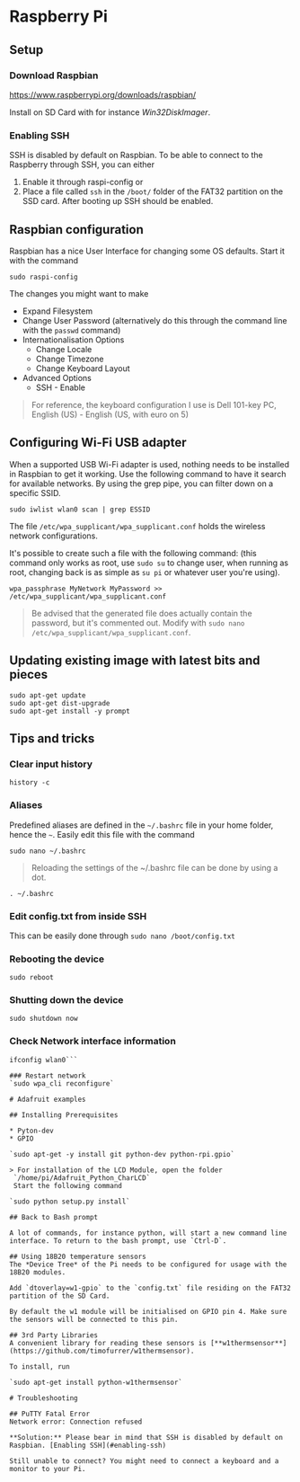 # Raspberry Pi

## Setup

### Download Raspbian
https://www.raspberrypi.org/downloads/raspbian/

Install on SD Card with for instance *Win32DiskImager*.

### Enabling SSH
SSH is disabled by default on Raspbian. To be able to connect to the Raspberry through SSH, you can either

1. Enable it through raspi-config or
2. Place a file called `ssh` in the `/boot/` folder of the FAT32 partition on the SSD card. After booting up SSH should be enabled.

## Raspbian configuration
Raspbian has a nice User Interface for changing some OS defaults.
Start it with the command

`sudo raspi-config`

The changes you might want to make

* Expand Filesystem
* Change User Password (alternatively do this through the command line with the `passwd` command)
* Internationalisation Options
    * Change Locale
    * Change Timezone
    * Change Keyboard Layout
* Advanced Options
    * SSH - Enable

> For reference, the keyboard configuration I use is 
Dell 101-key PC, English (US) - English (US, with euro on 5)

## Configuring Wi-Fi USB adapter
When a supported USB Wi-Fi adapter is used, nothing needs to be installed in Raspbian to get it working.
Use the following command to have it search for available networks.
By using the grep pipe, you can filter down on a specific SSID.

`sudo iwlist wlan0 scan | grep ESSID`

The file `/etc/wpa_supplicant/wpa_supplicant.conf` holds the wireless network configurations.

It's possible to create such a file with the following command:
(this command only works as root, use `sudo su` to change user, when running as root, changing back is as simple as `su pi` or whatever user you're using).

`wpa_passphrase MyNetwork MyPassword >> /etc/wpa_supplicant/wpa_supplicant.conf`

> Be advised that the generated file does actually contain the password, but it's commented out. Modify with `sudo nano /etc/wpa_supplicant/wpa_supplicant.conf`.

## Updating existing image with latest bits and pieces
```
sudo apt-get update
sudo apt-get dist-upgrade
sudo apt-get install -y prompt
```

## Tips and tricks

### Clear input history
`history -c`

### Aliases
Predefined aliases are defined in the `~/.bashrc` file in your home folder, hence the `~`.
Easily edit this file with the command

`sudo nano ~/.bashrc`

> Reloading the settings of the ~/.bashrc file can be done by using a dot.

`. ~/.bashrc`

### Edit config.txt from inside SSH
This can be easily done through `sudo nano /boot/config.txt`

### Rebooting the device
`sudo reboot`

### Shutting down the device
`sudo shutdown now`

### Check Network interface information
```ifconfig
ifconfig wlan0```

### Restart network
`sudo wpa_cli reconfigure`

# Adafruit examples

## Installing Prerequisites

* Pyton-dev
* GPIO

`sudo apt-get -y install git python-dev python-rpi.gpio`

> For installation of the LCD Module, open the folder
 `/home/pi/Adafruit_Python_CharLCD`
 Start the following command

`sudo python setup.py install` 

## Back to Bash prompt

A lot of commands, for instance python, will start a new command line interface. To return to the bash prompt, use `Ctrl-D`.

## Using 18B20 temperature sensors
The *Device Tree* of the Pi needs to be configured for usage with the 18B20 modules.  

Add `dtoverlay=w1-gpio` to the `config.txt` file residing on the FAT32 partition of the SD Card.

By default the w1 module will be initialised on GPIO pin 4. Make sure the sensors will be connected to this pin.

## 3rd Party Libraries
A convenient library for reading these sensors is [**w1thermsensor**](https://github.com/timofurrer/w1thermsensor).

To install, run

`sudo apt-get install python-w1thermsensor`

# Troubleshooting

## PuTTY Fatal Error
Network error: Connection refused

**Solution:** Please bear in mind that SSH is disabled by default on Raspbian. [Enabling SSH](#enabling-ssh)

Still unable to connect? You might need to connect a keyboard and a monitor to your Pi.

